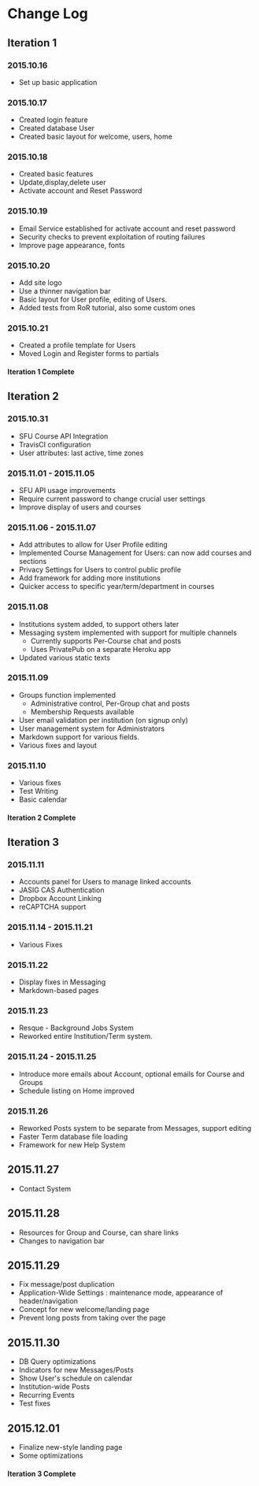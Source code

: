 # Change Log

## Iteration 1

### 2015.10.16
* Set up basic application  

### 2015.10.17
* Created login feature  
* Created database User  
* Created basic layout for welcome, users, home  

### 2015.10.18
* Created basic features  
* Update,display,delete user  
* Activate account and Reset Password  

### 2015.10.19
* Email Service established for activate account and reset password
* Security checks to prevent exploitation of routing failures  
* Improve page appearance, fonts  

### 2015.10.20
* Add site logo  
* Use a thinner navigation bar  
* Basic layout for User profile, editing of Users.  
* Added tests from RoR tutorial, also some custom ones  

### 2015.10.21
* Created a profile template for Users  
* Moved Login and Register forms to partials  

#### **__Iteration 1 Complete__**

## Iteration 2

### 2015.10.31
* SFU Course API Integration  
* TravisCI configuration  
* User attributes: last active, time zones  

### 2015.11.01 - 2015.11.05
* SFU API usage improvements  
* Require current password to change crucial user settings  
* Improve display of users and courses  

### 2015.11.06 - 2015.11.07
* Add attributes to allow for User Profile editing
* Implemented Course Management for Users: can now add courses and sections
* Privacy Settings for Users to control public profile
* Add framework for adding more institutions
* Quicker access to specific year/term/department in courses

### 2015.11.08
* Institutions system added, to support others later  
* Messaging system implemented with support for multiple channels
  * Currently supports Per-Course chat and posts
  * Uses PrivatePub on a separate Heroku app
* Updated various static texts

### 2015.11.09
* Groups function implemented
  * Administrative control, Per-Group chat and posts
  * Membership Requests available
* User email validation per institution (on signup only)
* User management system for Administrators
* Markdown support for various fields.
* Various fixes and layout

### 2015.11.10
* Various fixes
* Test Writing
* Basic calendar

#### **__Iteration 2 Complete__**

## Iteration 3

### 2015.11.11
* Accounts panel for Users to manage linked accounts
* JASIG CAS Authentication
* Dropbox Account Linking
* reCAPTCHA support

### 2015.11.14 - 2015.11.21
* Various Fixes

### 2015.11.22
* Display fixes in Messaging
* Markdown-based pages

### 2015.11.23
* Resque - Background Jobs System
* Reworked entire Institution/Term system.

### 2015.11.24  - 2015.11.25
* Introduce more emails about Account, optional emails for Course and Groups
* Schedule listing on Home improved

### 2015.11.26
* Reworked Posts system to be separate from Messages, support editing
* Faster Term database file loading
* Framework for new Help System

## 2015.11.27
* Contact System

## 2015.11.28
* Resources for Group and Course, can share links
* Changes to navigation bar

## 2015.11.29
* Fix message/post duplication
* Application-Wide Settings : maintenance mode, appearance of header/navigation
* Concept for new welcome/landing page
* Prevent long posts from taking over the page

## 2015.11.30
* DB Query optimizations
* Indicators for new Messages/Posts
* Show User's schedule on calendar
* Institution-wide Posts
* Recurring Events
* Test fixes

## 2015.12.01
* Finalize new-style landing page
* Some optimizations

#### **__Iteration 3 Complete__**
